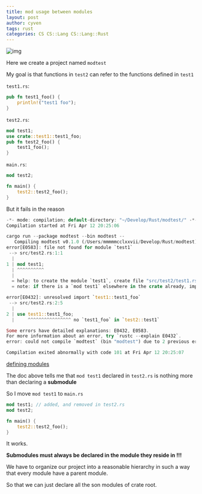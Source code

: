 ```yaml
---
title: mod usage between modules
layout: post
author: cyven
tags: rust
categories: CS CS::Lang CS::Lang::Rust
---
```





![img](https://s2.loli.net/2024/04/12/h9rKoePILXHdsSJ.png)


Here we create a project named `modtest`

My goal is that functions in `test2` can refer to the functions defined in `test1`

`test1.rs`:
```rust
pub fn test1_foo() {
    println!("test1 foo");
}
```

`test2.rs`:
```rust
mod test1;
use crate::test1::test1_foo;
pub fn test2_foo() {
    test1_foo();
}
```

`main.rs`:

```rust
mod test2;

fn main() {
    test2::test2_foo();
}
```
But it fails in the reason
```rust
-*- mode: compilation; default-directory: "~/Develop/Rust/modtest/" -*-
Compilation started at Fri Apr 12 20:25:06

cargo run --package modtest --bin modtest --
   Compiling modtest v0.1.0 (/Users/mmmmmcclxxvii/Develop/Rust/modtest)
error[E0583]: file not found for module `test1`
 --> src/test2.rs:1:1
  |
1 | mod test1;
  | ^^^^^^^^^^
  |
  = help: to create the module `test1`, create file "src/test2/test1.rs" or "src/test2/test1/mod.rs"
  = note: if there is a `mod test1` elsewhere in the crate already, import it with `use crate::...` instead

error[E0432]: unresolved import `test1::test1_foo`
 --> src/test2.rs:2:5
  |
2 | use test1::test1_foo;
  |     ^^^^^^^^^^^^^^^^ no `test1_foo` in `test2::test1`

Some errors have detailed explanations: E0432, E0583.
For more information about an error, try `rustc --explain E0432`.
error: could not compile `modtest` (bin "modtest") due to 2 previous errors

Compilation exited abnormally with code 101 at Fri Apr 12 20:25:07
```

[defining modules](https://doc.rust-lang.org/book/ch07-02-defining-modules-to-control-scope-and-privacy.html#:~:text=Declaring%20submodules%3A)

The doc above tells me that `mod test1` declared in `test2.rs` is nothing more than declaring a **submodule**

So I move `mod test1` to `main.rs`

```rust
mod test1; // added, and removed in test2.rs
mod test2;

fn main() {
    test2::test2_foo();
}
```

It works.

**Submodules must always be declared in the module they reside in !!!**

We have to organize our project into a reasonable hierarchy in such a way that every module have a parent module.

So that we can just declare all the son modules of crate root.
